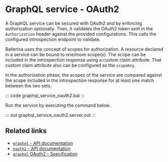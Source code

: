 # GraphQL service - OAuth2

A GraphQL service can be secured with OAuth2 and by enforcing authorization optionally. Then, it validates the OAuth2 token sent in the `Authorization` header against the provided configurations. This calls the configured introspection endpoint to validate.

Ballerina uses the concept of scopes for authorization. A resource declared in a service can be bound to one/more scope(s). The scope can be included in the introspection response using a custom claim attribute. That custom claim attribute also can be configured as the `scopeKey`.

In the authorization phase, the scopes of the service are compared against the scope included in the introspection response for at least one match between the two sets.

::: code graphql_service_oauth2.bal :::

Run the service by executing the command below.

::: out graphql_service_oauth2.server.out :::

## Related links
- [`graphql` - API documentation](https://lib.ballerina.io/ballerina/graphql/latest)
- [`oauth2` - API documentation](https://lib.ballerina.io/ballerina/oauth2/latest/)
- [`graphql` OAuth2 - Specification](/spec/graphql/#11114-oauth2)
